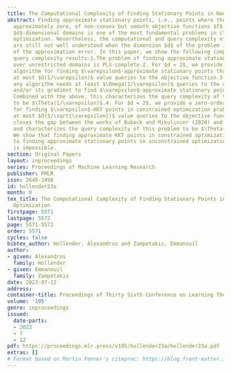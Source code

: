 ```yaml
---
title: The Computational Complexity of Finding Stationary Points in Non-Convex Optimization
abstract: Finding approximate stationary points, i.e., points where the gradient is
  approximately zero, of non-convex but smooth objective functions $f$ over unrestricted
  $d$-dimensional domains is one of the most fundamental problems in classical non-convex
  optimization. Nevertheless, the computational and query complexity of this problem
  are still not well understood when the dimension $d$ of the problem is independent
  of the approximation error. In this paper, we show the following computational and
  query complexity results:1.The problem of finding approximate stationary points
  over unrestricted domains is PLS-complete.2. For $d = 2$, we provide a zero-order
  algorithm for finding $\varepsilon$-approximate stationary points that requires
  at most $O(1/\varepsilon)$ value queries to the objective function.3. We show that
  any algorithm needs at least $\Omega(1/\varepsilon)$ queries to the objective function
  and/or its gradient to find $\varepsilon$-approximate stationary points when $d=2$.
  Combined with the above, this characterizes the query complexity of this problem
  to be $\Theta(1/\varepsilon)$.4. For $d = 2$, we provide a zero-order algorithm
  for finding $\varepsilon$-KKT points in constrained optimization problems that requires
  at most $O(1/\sqrt{\varepsilon})$ value queries to the objective function. This
  closes the gap between the works of Bubeck and Mikulincer (2020) and Vavasis (1993)
  and characterizes the query complexity of this problem to be $\Theta(1/\sqrt{\varepsilon})$.5.
  We show that finding approximate KKT points in constrained optimization is reducible
  to finding approximate stationary points in unconstrained optimization but the converse
  is impossible.
section: Original Papers
layout: inproceedings
series: Proceedings of Machine Learning Research
publisher: PMLR
issn: 2640-3498
id: hollender23a
month: 0
tex_title: The Computational Complexity of Finding Stationary Points in Non-Convex
  Optimization
firstpage: 5571
lastpage: 5572
page: 5571-5572
order: 5571
cycles: false
bibtex_author: Hollender, Alexandros and Zampetakis, Emmanouil
author:
- given: Alexandros
  family: Hollender
- given: Emmanouil
  family: Zampetakis
date: 2023-07-12
address: 
container-title: Proceedings of Thirty Sixth Conference on Learning Theory
volume: '195'
genre: inproceedings
issued:
  date-parts:
  - 2023
  - 7
  - 12
pdf: https://proceedings.mlr.press/v195/hollender23a/hollender23a.pdf
extras: []
# Format based on Martin Fenner's citeproc: https://blog.front-matter.io/posts/citeproc-yaml-for-bibliographies/
---
```

